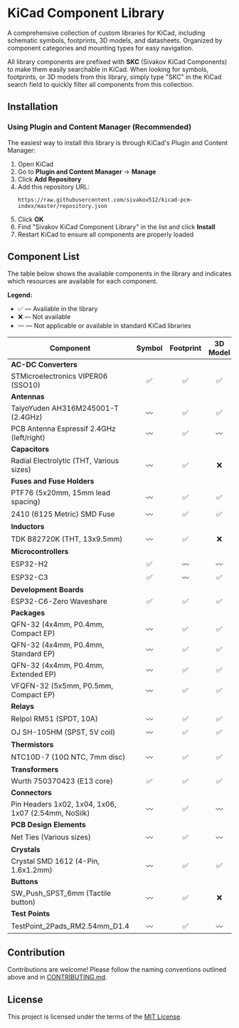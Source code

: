 # KiCad Component Library

A comprehensive collection of custom libraries for KiCad, including schematic symbols, footprints, 3D models, and datasheets. Organized by component categories and mounting types for easy navigation.

All library components are prefixed with **SKC** (Sivakov KiCad Components) to make them easily searchable in KiCad. When looking for symbols, footprints, or 3D models from this library, simply type "SKC" in the KiCad search field to quickly filter all components from this collection.

## Installation

### Using Plugin and Content Manager (Recommended)

The easiest way to install this library is through KiCad's Plugin and Content Manager:

1. Open KiCad
2. Go to **Plugin and Content Manager** → **Manage**
3. Click **Add Repository**
4. Add this repository URL:
   ```
   https://raw.githubusercontent.com/sivakov512/kicad-pcm-index/master/repository.json
   ```
5. Click **OK**
6. Find "Sivakov KiCad Component Library" in the list and click **Install**
7. Restart KiCad to ensure all components are properly loaded

## Component List

The table below shows the available components in the library and indicates which resources are available for each component.

**Legend:**
- ✅ — Available in the library
- ❌ — Not available
- 〰️ — Not applicable or available in standard KiCad libraries

| Component | Symbol | Footprint | 3D Model | Datasheet |
|-----------|:------:|:---------:|:--------:|:---------:|
| **AC-DC Converters** |
| STMicroelectronics VIPER06 (SSO10) | ✅ | ✅ | ✅ | ✅ |
| **Antennas** |
| TaiyoYuden AH316M245001-T (2.4GHz) | 〰️ | ✅ | ✅ | ✅ |
| PCB Antenna Espressif 2.4GHz (left/right) | 〰️ | ✅ | 〰️ | 〰️ |
| **Capacitors** |
| Radial Electrolytic (THT, Various sizes) | 〰️ | ✅ | ❌ | ❌ |
| **Fuses and Fuse Holders** |
| PTF76 (5x20mm, 15mm lead spacing) | 〰️ | ✅ | ✅ | ❌ |
| 2410 (6125 Metric) SMD Fuse | 〰️ | ✅ | ✅ | ❌ |
| **Inductors** |
| TDK B82720K (THT, 13x9.5mm) | 〰️ | ✅ | ❌ | ✅ |
| **Microcontrollers** |
| ESP32-H2 | ✅ | 〰️ | 〰️ | ✅ |
| ESP32-C3 | ✅ | 〰️ | ✅ | ✅ |
| **Development Boards** |
| ESP32-C6-Zero Waveshare | ✅ | ✅ | ✅ | ✅ |
| **Packages** |
| QFN-32 (4x4mm, P0.4mm, Compact EP) | 〰️ | ✅ | ✅ | 〰️ |
| QFN-32 (4x4mm, P0.4mm, Standard EP) | 〰️ | ✅ | ✅ | 〰️ |
| QFN-32 (4x4mm, P0.4mm, Extended EP) | 〰️ | ✅ | ✅ | 〰️ |
| VFQFN-32 (5x5mm, P0.5mm, Compact EP) | 〰️ | ✅ | ✅ | 〰️ |
| **Relays** |
| Relpol RM51 (SPDT, 10A) | 〰️ | ✅ | ✅ | ✅ |
| OJ SH-105HM (SPST, 5V coil) | 〰️ | ✅ | ✅ | ✅ |
| **Thermistors** |
| NTC10D-7 (10Ω NTC, 7mm disc) | 〰️ | ✅ | ✅ | ❌ |
| **Transformers** |
| Wurth 750370423 (E13 core) | ✅ | ✅ | ✅ | ✅ |
| **Connectors** |
| Pin Headers 1x02, 1x04, 1x06, 1x07 (2.54mm, NoSilk) | 〰️ | ✅ | 〰️ | 〰️ |
| **PCB Design Elements** |
| Net Ties (Various sizes) | 〰️ | ✅ | 〰️ | 〰️ |
| **Crystals** |
| Crystal SMD 1612 (4-Pin, 1.6x1.2mm) | 〰️ | ✅ | ✅ | 〰️ |
| **Buttons** |
| SW_Push_SPST_6mm (Tactile button) | 〰️ | ✅ | ❌ | 〰️ |
| **Test Points** |
| TestPoint_2Pads_RM2.54mm_D1.4 | 〰️ | ✅ | 〰️ | 〰️ |


## Contribution

Contributions are welcome! Please follow the naming conventions outlined above and in [CONTRIBUTING.md](./CONTRIBUTING.md).

## License

This project is licensed under the terms of the [MIT License](./LICENSE).
